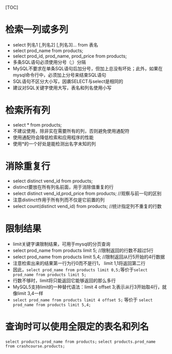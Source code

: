 [TOC]

# 检索一列或多列

- select 列名1 [,列名2] [,列名3]... from 表名
- select prod_name from products;
- select prod_id, prod_name, prod_price from products;
- 多条SQL语句必须使用分号（;）分隔
- MySQL不要求在单条SQL语句后加分号，但加上总没有坏处；此外，如果在mysql命令行中，必须加上分号来结束SQL语句
- SQL语句不区分大小写，因袭SELECT与select是相同的
- 建议对SQL关键字使用大写，表名和列名使用小写

# 检索所有列

- select * from products;
- 不建议使用，除非实在需要所有的列，否则避免使用通配符
- 使用通配符会降低检索和应用程序的性能
- 使用*的一个好处是能检测出名字未知的列

# 消除重复行

- select distinct vend_id from products;
- distinct要放在所有列名前面，用于消除值重复的行
- select distinct vend_id,prod_price from products; //观察与前一句的区别
- 注意distinct作用于所有列而不仅是它前置的列
- select count(distinct vend_id) from products; //统计指定列不重复的行数

# 限制结果

- limit关键字课限制结果，可用于mysql的分页查询
- select prod_name from products limit 5; //限制返回的行数不超过5行
- select prod_name from products limit 5,4; //限制返回从行5开始的4行数据
- 注意检索出来的结果第一行为行0而不是行1， limit 1,1将返回第二行
- 因此，`select prod_name from products limit 0,5;`等价于`select prod_name from products limit 5;`
- 行数不够时，limit将只能返回它能够返回的那么多行
- MySQL5支持limit的一种替代语法：limit 4 offset 3;表示从行3开始取4行，就像limit 3,4一样
- `select prod_name from products limit 4 offset 5;` 等价于 `select prod_name from products limit 5,4;`

# 查询时可以使用全限定的表名和列名

`select products.prod_name from products;`
`select products.prod_name from crashcourse.products;`